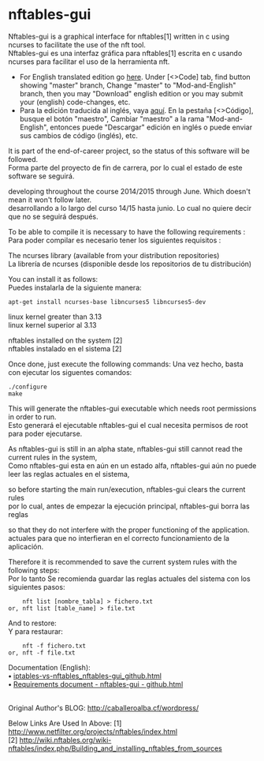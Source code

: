 # nftables-gui
Nftables-gui is a graphical interface for nftables[1] written in c using ncurses to facilitate the use of the nft tool.  
Nftables-gui es una interfaz gráfica para nftables[1] escrita en c usando ncurses para facilitar el uso de la herramienta nft.
* For English translated edition go <a href="https://github.com/atErik/nftables-gui/tree/Mod-and-English">here</a>. Under &#91;&lt;&gt;Code&#93; tab, find button showing "master" branch, Change "master" to "Mod-and-English" branch, then you may "Download" english edition or you may submit your (english) code-changes, etc.
* Para la edición traducida al inglés, vaya <a href="https://github.com/atErik/nftables-gui/tree/Mod-and-English">aquí</a>. En la pestaña &#91;&lt;&gt;Código&#93;, busque el botón "maestro", Cambiar "maestro" a la rama "Mod-and-English", entonces puede "Descargar" edición en inglés o puede enviar sus cambios de código (inglés), etc.

It is part of the end-of-career project, so the status of this software will be followed.  
Forma parte del proyecto de fin de carrera, por lo cual el estado de este software se seguirá.

developing throughout the course 2014/2015 through June. Which doesn't mean it won't follow later.  
desarrollando a lo largo del curso 14/15 hasta junio. Lo cual no quiere decir que no se seguirá después.

To be able to compile it is necessary to have the following requirements :  
Para poder compilar es necesario tener los siguientes requisitos :

The ncurses library (available from your distribution repositories)  
La librería de ncurses (disponible desde los repositorios de tu distribución)

You can install it as follows:  
Puedes instalarla de la siguiente manera:

	apt-get install ncurses-base libncurses5 libncurses5-dev

linux kernel greater than 3.13  
linux kernel superior al 3.13

nftables installed on the system [2]  
nftables instalado en el sistema [2]

Once done, just execute the following commands:
Una vez hecho, basta con ejecutar los siguentes comandos:

	./configure
	make

This will generate the nftables-gui executable which needs root permissions in order to run.  
Esto generará el ejecutable nftables-gui el cual necesita permisos de root para poder ejecutarse.

As nftables-gui is still in an alpha state, nftables-gui still cannot read the current rules in the system,  
Como nftables-gui esta en aún en un estado alfa, nftables-gui aún no puede leer las reglas actuales en el sistema,

so before starting the main run/execution, nftables-gui clears the current rules  
por lo cual, antes de empezar la ejecución principal, nftables-gui borra las reglas

so that they do not interfere with the proper functioning of the application.  
actuales para que no interfieran en el correcto funcionamiento de la aplicación.

Therefore it is recommended to save the current system rules with the following steps:  
Por lo tanto Se recomienda guardar las reglas actuales del sistema con los siguientes pasos:

	    nft list [nombre_tabla] > fichero.txt
	or, nft list [table_name] > file.txt

And to restore:  
Y para restaurar:

	    nft -f fichero.txt
	or, nft -f file.txt


Documentation (English):<br />
<b>•</b> <a href="https://htmlpreview.github.io/?https://github.com/atErik/nftables-gui/blob/Mod-and-English/Documentation(English)/iptables-vs-nftables_nftables-gui%5Fgithub.html">iptables-vs-nftables_nftables-gui_github.html</a><br />
<b>•</b> <a href="https://htmlpreview.github.io/?https://github.com/atErik/nftables-gui/blob/Mod-and-English/Documentation(English)/Requirements%20document%20-%20nftables-gui%20-%20github.html">Requirements document - nftables-gui - github.html</a><br />
<br />

Original Author's BLOG: http://caballeroalba.cf/wordpress/

Below Links Are Used In Above:
[1] http://www.netfilter.org/projects/nftables/index.html  
[2] http://wiki.nftables.org/wiki-nftables/index.php/Building_and_installing_nftables_from_sources
